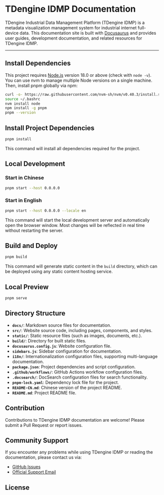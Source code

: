 # TDengine IDMP Documentation

TDengine Industrial Data Management Platform (TDengine IDMP) is a metadata visualization management system for industrial internet full-device data. This documentation site is built with [Docusaurus](https://docusaurus.io/) and provides user guides, development documentation, and related resources for TDengine IDMP.

---

## Install Dependencies

This project requires [Node.js](https://nodejs.org/) version 18.0 or above (check with `node -v`). You can use nvm to manage multiple Node versions on a single machine. Then, install pnpm globally via npm:

```bash
curl -o- https://raw.githubusercontent.com/nvm-sh/nvm/v0.40.3/install.sh | bash
source ~/.bashrc
nvm install node
npm install -g pnpm
pnpm --version
```

## Install Project Dependencies

```bash
pnpm install  
```

This command will install all dependencies required for the project.

## Local Development

### Start in Chinese

```bash
pnpm start --host 0.0.0.0
```

### Start in English

```bash
pnpm start --host 0.0.0.0 --locale en
```

This command will start the local development server and automatically open the browser window. Most changes will be reflected in real time without restarting the server.

## Build and Deploy

```bash
pnpm build
```

This command will generate static content in the `build` directory, which can be deployed using any static content hosting service.

## Local Preview

```bash
pnpm serve
```

## Directory Structure

- **`docs/`**: Markdown source files for documentation.
- **`src/`**: Website source code, including pages, components, and styles.
- **`static/`**: Static resource files (such as images, documents, etc.).
- **`build/`**: Directory for built static files.
- **`docusaurus.config.js`**: Website configuration file.
- **`sidebars.js`**: Sidebar configuration for documentation.
- **`i18n/`**: Internationalization configuration files, supporting multi-language documentation.
- **`package.json`**: Project dependencies and script configuration.
- **`.github/workflows/`**: GitHub Actions workflow configuration files.
- **`.docsearch/`**: DocSearch configuration files for search functionality.
- **`pnpm-lock.yaml`**: Dependency lock file for the project.
- **`README-CN.md`**: Chinese version of the project README.
- **`README.md`**: Project README file.

## Contribution

Contributions to TDengine IDMP documentation are welcome! Please submit a Pull Request or report issues.

## Community Support

If you encounter any problems while using TDengine IDMP or reading the documentation, please contact us via:
- [GitHub Issues](https://github.com/taosdata/tdengine-idmp-docs/issues)
- [Official Support Email](mailto:it@taosdata.com)

## License